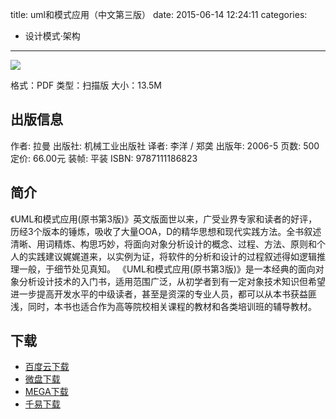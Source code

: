 title: uml和模式应用（中文第三版）
date: 2015-06-14 12:24:11
categories:
  - 设计模式·架构
---

![](http://img3.douban.com/lpic/s1919002.jpg)

格式：PDF
类型：扫描版
大小：13.5M

<!--more-->

## 出版信息 ##

作者: 拉曼 
出版社: 机械工业出版社
译者: 李洋 / 郑䶮 
出版年: 2006-5
页数: 500
定价: 66.00元
装帧: 平装
ISBN: 9787111186823

## 简介 ##

《UML和模式应用(原书第3版)》英文版面世以来，广受业界专家和读者的好评，历经3个版本的锤炼，吸收了大量OOA，D的精华思想和现代实践方法。全书叙述清晰、用词精炼、构思巧妙，将面向对象分析设计的概念、过程、方法、原则和个人的实践建议娓娓道来，以实例为证，将软件的分析和设计的过程叙述得如逻辑推理一般，于细节处见真知。
《UML和模式应用(原书第3版)》是一本经典的面向对象分析设计技术的入门书，适用范围广泛，从初学者到有一定对象技术知识但希望进一步提高开发水平的中级读者，甚至是资深的专业人员，都可以从本书获益匪浅，同时，本书也适合作为高等院校相关课程的教材和各类培训班的辅导教材。

## 下载 ##

+ [百度云下载](http://pan.baidu.com/s/1kTu7EHT)
+ [微盘下载](http://vdisk.weibo.com/s/aADaW4YRFkuH3)
+ [MEGA下载](https://mega.co.nz/#!3EsT2Kaa!9Qrt6cDcGv4Dv18ghBQ6uebCOD-seYzf8uWt6UknlSE)
+ [千易下载](http://1000eb.com/1ggca)
